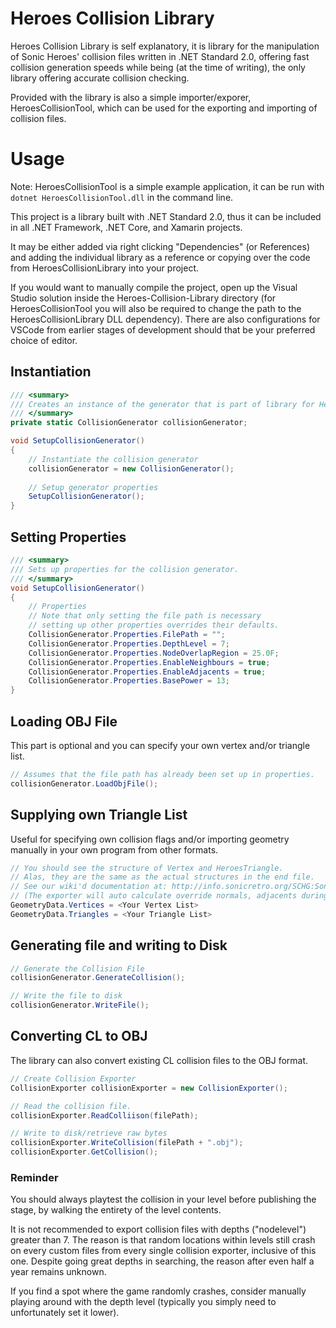 # Heroes Collision Library

Heroes Collision Library is self explanatory, it is library for the manipulation of Sonic Heroes' collision files written in .NET Standard 2.0, offering fast collision generation speeds while being (at the time of writing), the only library offering accurate collision checking.

Provided with the library is also a simple importer/exporer, HeroesCollisionTool, which can be used for the exporting and importing of collision files.

# Usage

Note: HeroesCollisionTool is a simple example application, it can be run with `dotnet HeroesCollisionTool.dll` in the command line.

This project is a library built with .NET Standard 2.0, thus it can be included in all .NET Framework, .NET Core, and Xamarin projects. 

It may be either added via right clicking "Dependencies" (or References) and adding the individual library as a reference or copying over the code from HeroesCollisionLibrary into your project.

If you would want to manually compile the project, open up the Visual Studio solution inside the Heroes-Collision-Library directory (for HeroesCollisionTool you will also be required to change the path to the HeroesCollisionLibrary DLL dependency). There are also configurations for VSCode from earlier stages of development should that be your preferred choice of editor.

## Instantiation
```csharp
/// <summary>
/// Creates an instance of the generator that is part of library for Heroes Collision Generation.
/// </summary>
private static CollisionGenerator collisionGenerator;

void SetupCollisionGenerator()
{
    // Instantiate the collision generator
    collisionGenerator = new CollisionGenerator();    
    
    // Setup generator properties
    SetupCollisionGenerator();    
}
```

## Setting Properties
```csharp
/// <summary>
/// Sets up properties for the collision generator.
/// </summary>
void SetupCollisionGenerator()
{
    // Properties
    // Note that only setting the file path is necessary
    // setting up other properties overrides their defaults.
    CollisionGenerator.Properties.FilePath = "";
    CollisionGenerator.Properties.DepthLevel = 7;
    CollisionGenerator.Properties.NodeOverlapRegion = 25.0F;
    CollisionGenerator.Properties.EnableNeighbours = true;
    CollisionGenerator.Properties.EnableAdjacents = true;
    CollisionGenerator.Properties.BasePower = 13;
}
```

## Loading OBJ File

This part is optional and you can specify your own vertex and/or triangle list.

```csharp
// Assumes that the file path has already been set up in properties.
collisionGenerator.LoadObjFile();
```

## Supplying own Triangle List

Useful for specifying own collision flags and/or importing geometry manually in your own program from other formats.

```csharp
// You should see the structure of Vertex and HeroesTriangle.
// Alas, they are the same as the actual structures in the end file.
// See our wiki'd documentation at: http://info.sonicretro.org/SCHG:Sonic_Heroes/Collision_Format
// (The exporter will auto calculate override normals, adjacents during generation)
GeometryData.Vertices = <Your Vertex List>
GeometryData.Triangles = <Your Triangle List> 
```

## Generating file and writing to Disk
```csharp
// Generate the Collision File
collisionGenerator.GenerateCollision();

// Write the file to disk
collisionGenerator.WriteFile();
```

## Converting CL to OBJ

The library can also convert existing CL collision files to the OBJ format.

```csharp
// Create Collision Exporter
CollisionExporter collisionExporter = new CollisionExporter();

// Read the collision file.
collisionExporter.ReadColliison(filePath);

// Write to disk/retrieve raw bytes
collisionExporter.WriteCollision(filePath + ".obj");
collisionExporter.GetCollision();
```

### Reminder

You should always playtest the collision in your level before publishing the stage, by walking the entirety of the level contents.

It is not recommended to export collision files with depths ("nodelevel") greater than 7. The reason is that random locations within levels still crash on every custom files from every single collision exporter, inclusive of this one. Despite going great depths in searching, the reason after even half a year remains unknown.

If you find a spot where the game randomly crashes, consider manually playing around with the depth level (typically you simply need to unfortunately set it lower).
